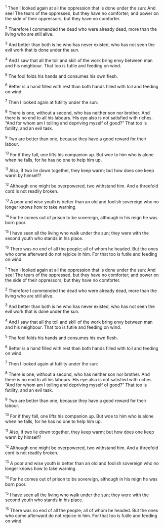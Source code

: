 <sup>1</sup> Then I looked again at all the oppression that is done under the sun: And see! The tears of the oppressed, but they have no comforter; and power on the side of their oppressors, but they have no comforter.

<sup>2</sup> Therefore I commended the dead who were already dead, more than the living who are still alive.

<sup>3</sup> And better than both is he who has never existed, who has not seen the evil work that is done under the sun.

<sup>4</sup> And I saw that all the toil and skill of the work bring envy between man and his neighbour. That too is futile and feeding on wind.

<sup>5</sup> The fool folds his hands and consumes his own flesh.

<sup>6</sup> Better is a hand filled with rest than both hands filled with toil and feeding on wind.

<sup>7</sup> Then I looked again at futility under the sun:

<sup>8</sup> There is one, without a second, who has neither son nor brother. And there is no end to all his labours. His eye also is not satisfied with riches. “And for whom am I toiling and depriving myself of good?” That too is futility, and an evil task.

<sup>9</sup> Two are better than one, because they have a good reward for their labour.

<sup>10</sup> For if they fall, one lifts his companion up. But woe to him who is alone when he falls, for he has no one to help him up.

<sup>11</sup> Also, if two lie down together, they keep warm; but how does one keep warm by himself?

<sup>12</sup> Although one might be overpowered, two withstand him. And a threefold cord is not readily broken.

<sup>13</sup> A poor and wise youth is better than an old and foolish sovereign who no longer knows how to take warning.

<sup>14</sup> For he comes out of prison to be sovereign, although in his reign he was born poor.

<sup>15</sup> I have seen all the living who walk under the sun; they were with the second youth who stands in his place.

<sup>16</sup> There was no end of all the people; all of whom he headed. But the ones who come afterward do not rejoice in him. For that too is futile and feeding on wind.

<sup>1</sup> Then I looked again at all the oppression that is done under the sun: And see! The tears of the oppressed, but they have no comforter; and power on the side of their oppressors, but they have no comforter.

<sup>2</sup> Therefore I commended the dead who were already dead, more than the living who are still alive.

<sup>3</sup> And better than both is he who has never existed, who has not seen the evil work that is done under the sun.

<sup>4</sup> And I saw that all the toil and skill of the work bring envy between man and his neighbour. That too is futile and feeding on wind.

<sup>5</sup> The fool folds his hands and consumes his own flesh.

<sup>6</sup> Better is a hand filled with rest than both hands filled with toil and feeding on wind.

<sup>7</sup> Then I looked again at futility under the sun:

<sup>8</sup> There is one, without a second, who has neither son nor brother. And there is no end to all his labours. His eye also is not satisfied with riches. “And for whom am I toiling and depriving myself of good?” That too is futility, and an evil task.

<sup>9</sup> Two are better than one, because they have a good reward for their labour.

<sup>10</sup> For if they fall, one lifts his companion up. But woe to him who is alone when he falls, for he has no one to help him up.

<sup>11</sup> Also, if two lie down together, they keep warm; but how does one keep warm by himself?

<sup>12</sup> Although one might be overpowered, two withstand him. And a threefold cord is not readily broken.

<sup>13</sup> A poor and wise youth is better than an old and foolish sovereign who no longer knows how to take warning.

<sup>14</sup> For he comes out of prison to be sovereign, although in his reign he was born poor.

<sup>15</sup> I have seen all the living who walk under the sun; they were with the second youth who stands in his place.

<sup>16</sup> There was no end of all the people; all of whom he headed. But the ones who come afterward do not rejoice in him. For that too is futile and feeding on wind.

